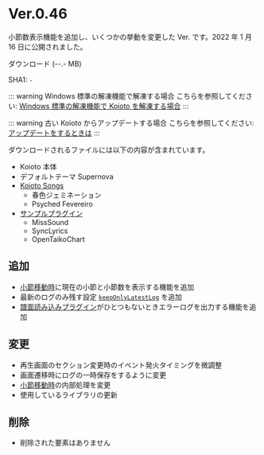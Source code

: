 # Ver.0.46

小節数表示機能を追加し、いくつかの挙動を変更した Ver. です。2022 年 1 月 16 日に公開されました。

<Download link="/files/Koioto-Ver.0.46.zip" label="Ver.0.46">ダウンロード (--.- MB)</Download>

SHA1: `-`

::: warning Windows 標準の解凍機能で解凍する場合
こちらを参照してください: [Windows 標準の解凍機能で Koioto を解凍する場合](/unzip.html)
:::

::: warning 古い Koioto からアップデートする場合
こちらを参照してください: [アップデートをするときは](/update.html)
:::

ダウンロードされるファイルには以下の内容が含まれています。

- Koioto 本体
- デフォルトテーマ Supernova
- [Koioto Songs](/features/koioto-songs.html)
  - 春色ジェミネーション
  - Psyched Fevereiro
- [サンプルプラグイン](/plugin/samples.html)
  - MissSound
  - SyncLyrics
  - OpenTaikoChart

## 追加

- [小節移動時](/features/measure-move.html)に現在の小節と小節数を表示する機能を追加
- 最新のログのみ残す設定 [`keepOnlyLatestLog`](/config/settings-json.html#keeponlylatestlog) を追加
- [譜面読み込みプラグイン](/plugin/making-chartreader-plugin.html)がひとつもないときエラーログを出力する機能を追加

## 変更

- 再生画面のセクション変更時のイベント発火タイミングを微調整
- 画面遷移時にログの一時保存をするように変更
- [小節移動時](/features/measure-move.html)の内部処理を変更
- 使用しているライブラリの更新

## 削除

- 削除された要素はありません
